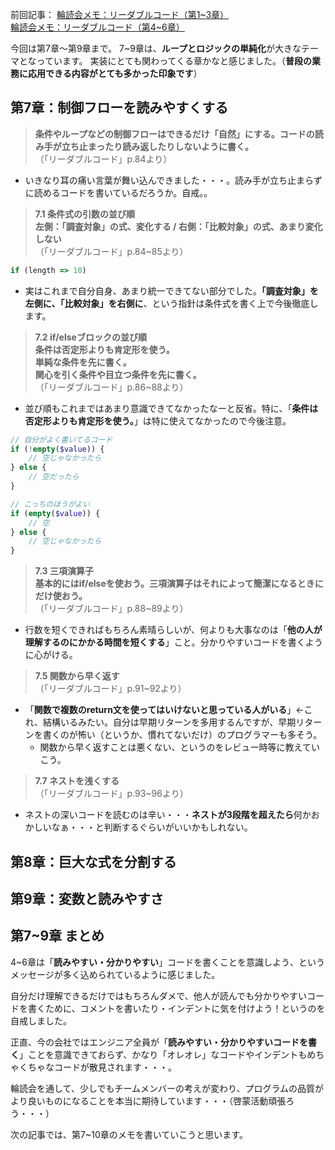 前回記事：
[輪読会メモ：リーダブルコード（第1~3章）](https://qiita.com/takumi_links/items/34e98d7dbbe0532a69d1)  
[輪読会メモ：リーダブルコード（第4~6章）](https://qiita.com/takumi_links/items/1d85f91cbaf6ab1c03ec)  

今回は第7章～第9章まで。
7~9章は、**ループとロジックの単純化**が大きなテーマとなっています。
実装にとても関わってくる章かなと感じました。（**普段の業務に応用できる内容がとても多かった印象です**）

## 第7章：制御フローを読みやすくする
> **条件やループなどの制御フローはできるだけ「自然」にする。コードの読み手が立ち止まったり読み返したりしないように書く。**  
（「リーダブルコード」p.84より）
  - いきなり耳の痛い言葉が舞い込んできました・・・。読み手が立ち止まらずに読めるコードを書いているだろうか。自戒。。

> **7.1 条件式の引数の並び順**  
**左側：「調査対象」の式、変化する / 右側：「比較対象」の式、あまり変化しない**  
（「リーダブルコード」p.84~85より）

```javascript
if (length => 10) 
```
  - 実はこれまで自分自身、あまり統一できてない部分でした。**「調査対象」を左側に、「比較対象」を右側に**、という指針は条件式を書く上で今後徹底します。

> **7.2 if/elseブロックの並び順**  
**条件は否定形よりも肯定形を使う。**  
**単純な条件を先に書く。**  
**関心を引く条件や目立つ条件を先に書く。**  
（「リーダブルコード」p.86~88より）
- 並び順もこれまではあまり意識できてなかったなーと反省。特に、「**条件は否定形よりも肯定形を使う。**」は特に使えてなかったので今後注意。

```php
// 自分がよく書いてるコード
if (!empty($value)) {
    // 空じゃなかったら
} else {
    // 空だったら
}

// こっちのほうがよい
if (empty($value)) {
    // 空
} else {
    // 空じゃなかったら
}
```

> **7.3 三項演算子**  
**基本的にはif/elseを使おう。三項演算子はそれによって簡潔になるときにだけ使おう。**  
（「リーダブルコード」p.88~89より）
- 行数を短くできればもちろん素晴らしいが、何よりも大事なのは「**他の人が理解するのにかかる時間を短くする**」こと。分かりやすいコードを書くように心がける。

> **7.5 関数から早く返す**  
（「リーダブルコード」p.91~92より）
- 「**関数で複数のreturn文を使ってはいけないと思っている人がいる**」←これ、結構いるみたい。自分は早期リターンを多用するんですが、早期リターンを書くのが怖い（というか、慣れてないだけ）のプログラマーも多そう。
  - 関数から早く返すことは悪くない、というのをレビュー時等に教えていこう。

> **7.7 ネストを浅くする**  
（「リーダブルコード」p.93~96より）
- ネストの深いコードを読むのは辛い・・・**ネストが3段階を超えたら**何かおかしいなぁ・・・と判断するぐらいがいいかもしれない。

## 第8章：巨大な式を分割する
## 第9章：変数と読みやすさ

## 第7~9章 まとめ
4~6章は「**読みやすい・分かりやすい**」コードを書くことを意識しよう、というメッセージが多く込められているように感じました。

自分だけ理解できるだけではもちろんダメで、他人が読んでも分かりやすいコードを書くために、コメントを書いたり・インデントに気を付けよう！というのを自戒しました。

正直、今の会社ではエンジニア全員が「**読みやすい・分かりやすいコードを書く**」ことを意識できておらず、かなり「オレオレ」なコードやインデントもめちゃくちゃなコードが散見されます・・・。

輪読会を通して、少しでもチームメンバーの考えが変わり、プログラムの品質がより良いものになることを本当に期待しています・・・（啓蒙活動頑張ろう・・・）

次の記事では、第7~10章のメモを書いていこうと思います。
